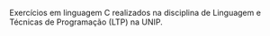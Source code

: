 Exercícios em linguagem C realizados na disciplina de Linguagem e Técnicas de Programação (LTP) na UNIP.
